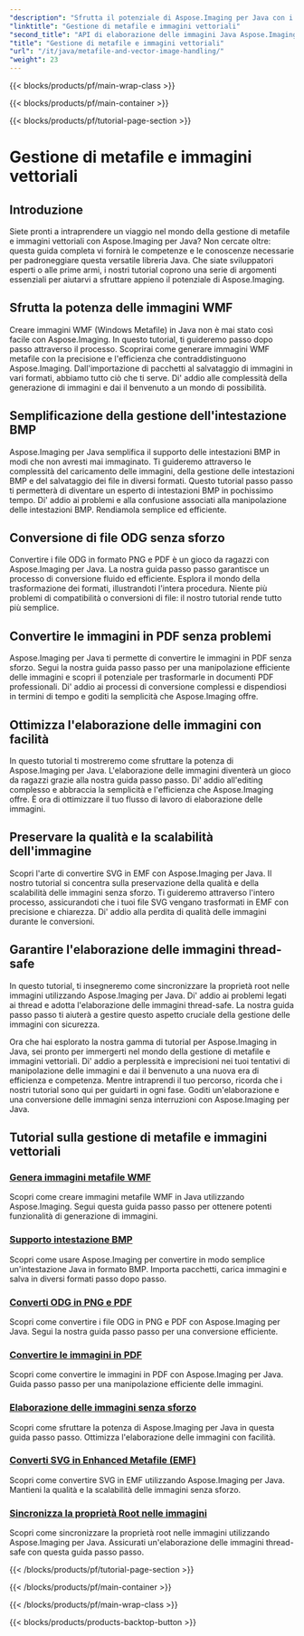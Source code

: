 ```yaml
---
"description": "Sfrutta il potenziale di Aspose.Imaging per Java con i nostri tutorial passo passo. Crea immagini metafile WMF, gestisci intestazioni BMP e altro ancora con facilità."
"linktitle": "Gestione di metafile e immagini vettoriali"
"second_title": "API di elaborazione delle immagini Java Aspose.Imaging"
"title": "Gestione di metafile e immagini vettoriali"
"url": "/it/java/metafile-and-vector-image-handling/"
"weight": 23
---
```


{{< blocks/products/pf/main-wrap-class >}}

{{< blocks/products/pf/main-container >}}

{{< blocks/products/pf/tutorial-page-section >}}

# Gestione di metafile e immagini vettoriali

## Introduzione

Siete pronti a intraprendere un viaggio nel mondo della gestione di metafile e immagini vettoriali con Aspose.Imaging per Java? Non cercate oltre: questa guida completa vi fornirà le competenze e le conoscenze necessarie per padroneggiare questa versatile libreria Java. Che siate sviluppatori esperti o alle prime armi, i nostri tutorial coprono una serie di argomenti essenziali per aiutarvi a sfruttare appieno il potenziale di Aspose.Imaging.

## Sfrutta la potenza delle immagini WMF

Creare immagini WMF (Windows Metafile) in Java non è mai stato così facile con Aspose.Imaging. In questo tutorial, ti guideremo passo dopo passo attraverso il processo. Scoprirai come generare immagini WMF metafile con la precisione e l'efficienza che contraddistinguono Aspose.Imaging. Dall'importazione di pacchetti al salvataggio di immagini in vari formati, abbiamo tutto ciò che ti serve. Di' addio alle complessità della generazione di immagini e dai il benvenuto a un mondo di possibilità.

## Semplificazione della gestione dell'intestazione BMP

Aspose.Imaging per Java semplifica il supporto delle intestazioni BMP in modi che non avresti mai immaginato. Ti guideremo attraverso le complessità del caricamento delle immagini, della gestione delle intestazioni BMP e del salvataggio dei file in diversi formati. Questo tutorial passo passo ti permetterà di diventare un esperto di intestazioni BMP in pochissimo tempo. Di' addio ai problemi e alla confusione associati alla manipolazione delle intestazioni BMP. Rendiamola semplice ed efficiente.

## Conversione di file ODG senza sforzo

Convertire i file ODG in formato PNG e PDF è un gioco da ragazzi con Aspose.Imaging per Java. La nostra guida passo passo garantisce un processo di conversione fluido ed efficiente. Esplora il mondo della trasformazione dei formati, illustrandoti l'intera procedura. Niente più problemi di compatibilità o conversioni di file: il nostro tutorial rende tutto più semplice.

## Convertire le immagini in PDF senza problemi

Aspose.Imaging per Java ti permette di convertire le immagini in PDF senza sforzo. Segui la nostra guida passo passo per una manipolazione efficiente delle immagini e scopri il potenziale per trasformarle in documenti PDF professionali. Di' addio ai processi di conversione complessi e dispendiosi in termini di tempo e goditi la semplicità che Aspose.Imaging offre.

## Ottimizza l'elaborazione delle immagini con facilità

In questo tutorial ti mostreremo come sfruttare la potenza di Aspose.Imaging per Java. L'elaborazione delle immagini diventerà un gioco da ragazzi grazie alla nostra guida passo passo. Di' addio all'editing complesso e abbraccia la semplicità e l'efficienza che Aspose.Imaging offre. È ora di ottimizzare il tuo flusso di lavoro di elaborazione delle immagini.

## Preservare la qualità e la scalabilità dell'immagine

Scopri l'arte di convertire SVG in EMF con Aspose.Imaging per Java. Il nostro tutorial si concentra sulla preservazione della qualità e della scalabilità delle immagini senza sforzo. Ti guideremo attraverso l'intero processo, assicurandoti che i tuoi file SVG vengano trasformati in EMF con precisione e chiarezza. Di' addio alla perdita di qualità delle immagini durante le conversioni.

## Garantire l'elaborazione delle immagini thread-safe

In questo tutorial, ti insegneremo come sincronizzare la proprietà root nelle immagini utilizzando Aspose.Imaging per Java. Di' addio ai problemi legati ai thread e adotta l'elaborazione delle immagini thread-safe. La nostra guida passo passo ti aiuterà a gestire questo aspetto cruciale della gestione delle immagini con sicurezza.

Ora che hai esplorato la nostra gamma di tutorial per Aspose.Imaging in Java, sei pronto per immergerti nel mondo della gestione di metafile e immagini vettoriali. Di' addio a perplessità e imprecisioni nei tuoi tentativi di manipolazione delle immagini e dai il benvenuto a una nuova era di efficienza e competenza. Mentre intraprendi il tuo percorso, ricorda che i nostri tutorial sono qui per guidarti in ogni fase. Goditi un'elaborazione e una conversione delle immagini senza interruzioni con Aspose.Imaging per Java.
## Tutorial sulla gestione di metafile e immagini vettoriali
### [Genera immagini metafile WMF](./generate-wmf-metafile-images/)
Scopri come creare immagini metafile WMF in Java utilizzando Aspose.Imaging. Segui questa guida passo passo per ottenere potenti funzionalità di generazione di immagini.
### [Supporto intestazione BMP](./bmp-header-support/)
Scopri come usare Aspose.Imaging per convertire in modo semplice un'intestazione Java in formato BMP. Importa pacchetti, carica immagini e salva in diversi formati passo dopo passo.
### [Converti ODG in PNG e PDF](./odg-file-format-support/)
Scopri come convertire i file ODG in PNG e PDF con Aspose.Imaging per Java. Segui la nostra guida passo passo per una conversione efficiente.
### [Convertire le immagini in PDF](./pdf-dpi-settings-configuration/)
Scopri come convertire le immagini in PDF con Aspose.Imaging per Java. Guida passo passo per una manipolazione efficiente delle immagini.
### [Elaborazione delle immagini senza sforzo](./otg-file-format-support/)
Scopri come sfruttare la potenza di Aspose.Imaging per Java in questa guida passo passo. Ottimizza l'elaborazione delle immagini con facilità.
### [Converti SVG in Enhanced Metafile (EMF)](./convert-svg-to-enhanced-metafile/)
Scopri come convertire SVG in EMF utilizzando Aspose.Imaging per Java. Mantieni la qualità e la scalabilità delle immagini senza sforzo.
### [Sincronizza la proprietà Root nelle immagini](./synchronize-root-property-in-images/)
Scopri come sincronizzare la proprietà root nelle immagini utilizzando Aspose.Imaging per Java. Assicurati un'elaborazione delle immagini thread-safe con questa guida passo passo.

{{< /blocks/products/pf/tutorial-page-section >}}

{{< /blocks/products/pf/main-container >}}

{{< /blocks/products/pf/main-wrap-class >}}

{{< blocks/products/products-backtop-button >}}